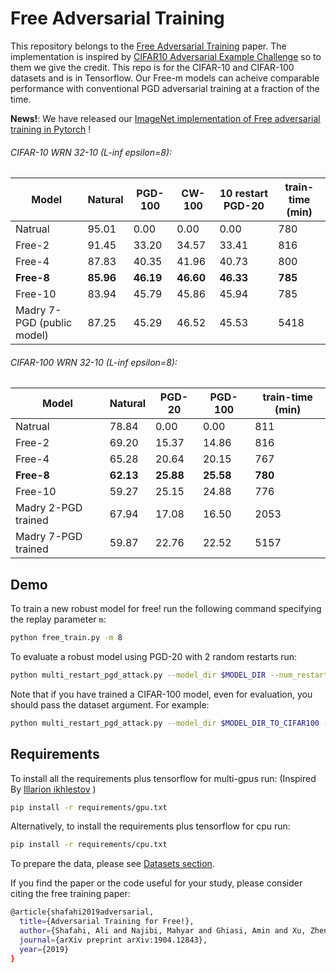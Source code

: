 # Free Adversarial Training 
This repository belongs to the [Free Adversarial Training](https://arxiv.org/abs/1904.12843 "Free Adversarial Training") paper.
The implementation is inspired by [CIFAR10 Adversarial Example Challenge](https://github.com/MadryLab/cifar10_challenge "Madry's CIFAR10 Challenge") so to them we give the credit.
This repo is for the CIFAR-10 and CIFAR-100 datasets and is in Tensorflow. Our Free-m models can acheive comparable performance with conventional PGD adversarial training at a fraction of the time. 

**__News!__**: We have released our [ImageNet implementation of Free adversarial training in Pytorch](https://github.com/mahyarnajibi/FreeAdversarialTraining) !


###### CIFAR-10 WRN 32-10 (L-inf epsilon=8):

| Model | Natural | PGD-100 | CW-100 | 10 restart PGD-20 | train-time (min) |
| --- | --- | --- | --- | --- | --- |
| Natrual | 95.01 | 0.00 | 0.00| 0.00 | 780 |
| Free-2 | 91.45 | 33.20 | 34.57 | 33.41 | 816 |
| Free-4 | 87.83 | 40.35 | 41.96 | 40.73 | 800 |
| **Free-8** | **85.96** | **46.19** | **46.60** | **46.33** | **785** |
| Free-10 |83.94 | 45.79 | 45.86 | 45.94 | 785 |
|Madry 7-PGD (public model) | 87.25 | 45.29 | 46.52 | 45.53 | 5418 |

###### CIFAR-100 WRN 32-10 (L-inf epsilon=8):
| Model | Natural | PGD-20 | PGD-100  | train-time (min) |
| --- | --- | --- | --- | --- |
| Natrual | 78.84 | 0.00 | 0.00 | 811 |
| Free-2 | 69.20 | 15.37 | 14.86 | 816 |
| Free-4 | 65.28 | 20.64 | 20.15 | 767 |
| **Free-8** | **62.13** | **25.88** | **25.58** | **780** |
| Free-10 | 59.27 | 25.15 | 24.88 | 776 |
| Madry 2-PGD trained | 67.94 | 17.08 | 16.50 | 2053 |
| Madry 7-PGD trained | 59.87 | 22.76 | 22.52 | 5157 |


## Demo
To train a new robust model for free! run the following command specifying the replay parameter `m`:

```bash
python free_train.py -m 8
```

To evaluate a robust model using PGD-20 with 2 random restarts run:

```bash
python multi_restart_pgd_attack.py --model_dir $MODEL_DIR --num_restarts 2
```
Note that if you have trained a CIFAR-100 model, even for evaluation, you should pass the dataset argument. For example:
```bash
python multi_restart_pgd_attack.py --model_dir $MODEL_DIR_TO_CIFAR100 --num_restarts 2 -d cifar100
```

## Requirements 
To install all the requirements plus tensorflow for multi-gpus run: (Inspired By [Illarion ikhlestov](https://github.com/ikhlestov/vision_networks "Densenet Implementation") ) 

```bash
pip install -r requirements/gpu.txt
```

Alternatively, to install the requirements plus tensorflow for cpu run: 
```bash
pip install -r requirements/cpu.txt
```

To prepare the data, please see [Datasets section](https://github.com/ashafahi/free_adv_train/tree/master/datasets "Dataset readme").

If you find the paper or the code useful for your study, please consider citing the free training paper:
```bash
@article{shafahi2019adversarial,
  title={Adversarial Training for Free!},
  author={Shafahi, Ali and Najibi, Mahyar and Ghiasi, Amin and Xu, Zheng and Dickerson, John and Studer, Christoph and Davis, Larry S and Taylor, Gavin and Goldstein, Tom},
  journal={arXiv preprint arXiv:1904.12843},
  year={2019}
}
```
